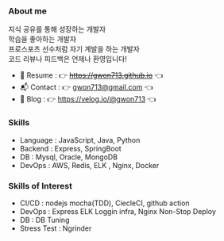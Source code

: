 ### About me
지식 공유를 통해 성장하는 개발자\
학습을 좋아하는 개발자\
프로스포츠 선수처럼 자기 계발을 하는 개발자\
코드 리뷰나 피드백은 언제나 환영입니다!

- 📑 Resume : 👉 ~~https://gwon713.github.io~~ 👈
- 📬 Contact : 👉 gwon713@gmail.com 👈
- 📖 Blog : 👉 https://velog.io/@gwon713 👈

### Skills
- Language : JavaScript, Java, Python
- Backend : Express, SpringBoot
- DB : Mysql, Oracle, MongoDB
- DevOps : AWS, Redis, ELK , Nginx, Docker


### Skills of Interest
- CI/CD : nodejs mocha(TDD), CiecleCI, github action
- DevOps : Express ELK Loggin infra, Nginx Non-Stop Deploy
- DB : DB Tuning
- Stress Test : Ngrinder
